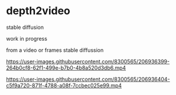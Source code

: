 # depth2video
stable diffusion 

work in progress

from a video or frames
stable diffussion




https://user-images.githubusercontent.com/8300565/206936399-264b0cf8-62f1-499e-b7b0-4b8a520d3db6.mp4



https://user-images.githubusercontent.com/8300565/206936404-c5f9a720-871f-4788-a08f-7ccbec025e99.mp4

